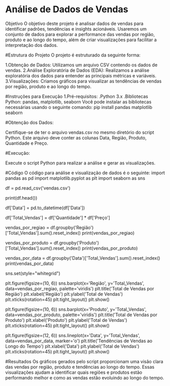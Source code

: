 <h1>Análise de Dados de Vendas</h1>
Objetivo
O objetivo deste projeto é analisar dados de vendas para identificar padrões, tendências e insights acionáveis. Usaremos um conjunto de dados para explorar a performance das vendas por região, produto e ao longo do tempo, além de criar visualizações para facilitar a interpretação dos dados.

#Estrutura do Projeto
O projeto é estruturado da seguinte forma:

1.Obtenção de Dados: Utilizamos um arquivo CSV contendo os dados de vendas.
2.Análise Exploratória de Dados (EDA): Realizamos a análise exploratória dos dados para entender as principais métricas e variáveis.
3.Visualizações: Criamos gráficos para visualizar as tendências de vendas por região, produto e ao longo do tempo.

#Instruções para Execução
1.Pré-requisitos:
.Python 3.x
.Bibliotecas Python: pandas, matplotlib, seaborn
Você pode instalar as bibliotecas necessárias usando o seguinte comando:
pip install pandas matplotlib seaborn

#Obtenção dos Dados:

Certifique-se de ter o arquivo vendas.csv no mesmo diretório do script Python. Este arquivo deve conter as colunas Data, Região, Produto, Quantidade e Preço.

#Execução:

Execute o script Python para realizar a análise e gerar as visualizações.

#Código
O código para análise e visualização de dados é o seguinte:
import pandas as pd
import matplotlib.pyplot as plt
import seaborn as sns

df = pd.read_csv('vendas.csv')


print(df.head())


df['Data'] = pd.to_datetime(df['Data'])


df['Total_Vendas'] = df['Quantidade'] * df['Preço']


vendas_por_regiao = df.groupby('Região')['Total_Vendas'].sum().reset_index()
print(vendas_por_regiao)


vendas_por_produto = df.groupby('Produto')['Total_Vendas'].sum().reset_index()
print(vendas_por_produto)


vendas_por_data = df.groupby('Data')['Total_Vendas'].sum().reset_index()
print(vendas_por_data)


sns.set(style="whitegrid")


plt.figure(figsize=(10, 6))
sns.barplot(x='Região', y='Total_Vendas', data=vendas_por_regiao, palette='viridis')
plt.title('Total de Vendas por Região')
plt.xlabel('Região')
plt.ylabel('Total de Vendas')
plt.xticks(rotation=45)
plt.tight_layout()
plt.show()


plt.figure(figsize=(10, 6))
sns.barplot(x='Produto', y='Total_Vendas', data=vendas_por_produto, palette='viridis')
plt.title('Total de Vendas por Produto')
plt.xlabel('Produto')
plt.ylabel('Total de Vendas')
plt.xticks(rotation=45)
plt.tight_layout()
plt.show()


plt.figure(figsize=(12, 6))
sns.lineplot(x='Data', y='Total_Vendas', data=vendas_por_data, marker='o')
plt.title('Tendências de Vendas ao Longo do Tempo')
plt.xlabel('Data')
plt.ylabel('Total de Vendas')
plt.xticks(rotation=45)
plt.tight_layout()
plt.show()


#Resultados
Os gráficos gerados pelo script proporcionam uma visão clara das vendas por região, produto e tendências ao longo do tempo. Essas visualizações ajudam a identificar quais regiões e produtos estão performando melhor e como as vendas estão evoluindo ao longo do tempo.



